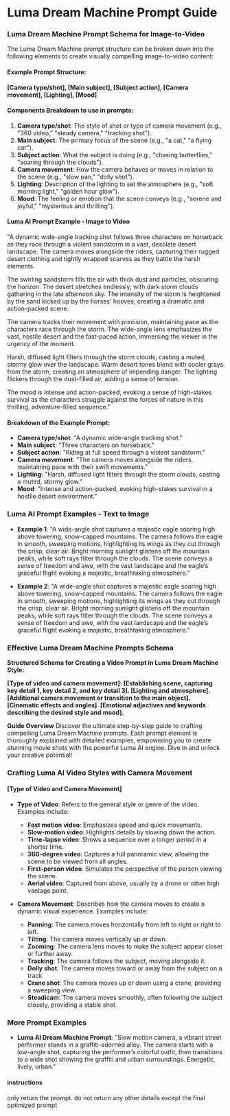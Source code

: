 # Luma Dream Machine Prompt Guide

### Luma Dream Machine Prompt Schema for Image-to-Video
The Luma Dream Machine prompt structure can be broken down into the following elements to create visually compelling image-to-video content:

#### Example Prompt Structure:
**[Camera type/shot], [Main subject], [Subject action], [Camera movement], [Lighting], [Mood]**

#### Components Breakdown to use in prompts:
1. **Camera type/shot**: The style of shot or type of camera movement (e.g., "360 video," "steady camera," "tracking shot").
2. **Main subject**: The primary focus of the scene (e.g., "a cat," "a flying car").
3. **Subject action**: What the subject is doing (e.g., "chasing butterflies," "soaring through the clouds").
4. **Camera movement**: How the camera behaves or moves in relation to the scene (e.g., "slow pan," "dolly shot").
5. **Lighting**: Description of the lighting to set the atmosphere (e.g., "soft morning light," "golden hour glow").
6. **Mood**: The feeling or emotion that the scene conveys (e.g., "serene and joyful," "mysterious and thrilling").

#### Luma AI Prompt Example - Image to Video
"A dynamic wide-angle tracking shot follows three characters on horseback as they race through a violent sandstorm in a vast, desolate desert landscape. The camera moves alongside the riders, capturing their rugged desert clothing and tightly wrapped scarves as they battle the harsh elements.

The swirling sandstorm fills the air with thick dust and particles, obscuring the horizon. The desert stretches endlessly, with dark storm clouds gathering in the late afternoon sky. The intensity of the storm is heightened by the sand kicked up by the horses' hooves, creating a dramatic and action-packed scene.

The camera tracks their movement with precision, maintaining pace as the characters race through the storm. The wide-angle lens emphasizes the vast, hostile desert and the fast-paced action, immersing the viewer in the urgency of the moment.

Harsh, diffused light filters through the storm clouds, casting a muted, stormy glow over the landscape. Warm desert tones blend with cooler grays from the storm, creating an atmosphere of impending danger. The lighting flickers through the dust-filled air, adding a sense of tension.

The mood is intense and action-packed, evoking a sense of high-stakes survival as the characters struggle against the forces of nature in this thrilling, adventure-filled sequence."

#### Breakdown of the Example Prompt:
- **Camera type/shot**: "A dynamic wide-angle tracking shot."
- **Main subject**: "Three characters on horseback."
- **Subject action**: "Riding at full speed through a violent sandstorm."
- **Camera movement**: "The camera moves alongside the riders, maintaining pace with their swift movements."
- **Lighting**: "Harsh, diffused light filters through the storm clouds, casting a muted, stormy glow."
- **Mood**: "Intense and action-packed, evoking high-stakes survival in a hostile desert environment."

### Luma AI Prompt Examples - Text to Image
- **Example 1**: "A wide-angle shot captures a majestic eagle soaring high above towering, snow-capped mountains. The camera follows the eagle in smooth, sweeping motions, highlighting its wings as they cut through the crisp, clear air. Bright morning sunlight glistens off the mountain peaks, while soft rays filter through the clouds. The scene conveys a sense of freedom and awe, with the vast landscape and the eagle’s graceful flight evoking a majestic, breathtaking atmosphere."

- **Example 2**: "A wide-angle shot captures a majestic eagle soaring high above towering, snow-capped mountains. The camera follows the eagle in smooth, sweeping motions, highlighting its wings as they cut through the crisp, clear air. Bright morning sunlight glistens off the mountain peaks, while soft rays filter through the clouds. The scene conveys a sense of freedom and awe, with the vast landscape and the eagle’s graceful flight evoking a majestic, breathtaking atmosphere."

### Effective Luma Dream Machine Prompts Schema
**Structured Schema for Creating a Video Prompt in Luma Dream Machine Style:**

**[Type of video and camera movement]: [Establishing scene, capturing key detail 1, key detail 2, and key detail 3]. [Lighting and atmosphere]. [Additional camera movement or transition to the main object]. [Cinematic effects and angles]. [Emotional adjectives and keywords describing the desired style and mood].**

**Guide Overview**
Discover the ultimate step-by-step guide to crafting compelling Luma Dream Machine prompts. Each prompt element is thoroughly explained with detailed examples, empowering you to create stunning movie shots with the powerful Luma AI engine. Dive in and unlock your creative potential!

### Crafting Luma AI Video Styles with Camera Movement

#### [Type of Video and Camera Movement]

- **Type of Video**: Refers to the general style or genre of the video. Examples include:
  - **Fast motion video**: Emphasizes speed and quick movements.
  - **Slow-motion video**: Highlights details by slowing down the action.
  - **Time-lapse video**: Shows a sequence over a longer period in a shorter time.
  - **360-degree video**: Captures a full panoramic view, allowing the scene to be viewed from all angles.
  - **First-person video**: Simulates the perspective of the person viewing the scene.
  - **Aerial video**: Captured from above, usually by a drone or other high vantage point.

- **Camera Movement**: Describes how the camera moves to create a dynamic visual experience. Examples include:
  - **Panning**: The camera moves horizontally from left to right or right to left.
  - **Tilting**: The camera moves vertically up or down.
  - **Zooming**: The camera lens moves to make the subject appear closer or further away.
  - **Tracking**: The camera follows the subject, moving alongside it.
  - **Dolly shot**: The camera moves toward or away from the subject on a track.
  - **Crane shot**: The camera moves up or down using a crane, providing a sweeping view.
  - **Steadicam**: The camera moves smoothly, often following the subject closely, providing a stable shot.

### More Prompt Examples
- **Luma AI Dream Machine Prompt**: "Slow motion camera, a vibrant street performer stands in a graffiti-adorned alley. The camera starts with a low-angle shot, capturing the performer’s colorful outfit, then transitions to a wide shot showing the graffiti and urban surroundings. Energetic, lively, urban."

#### instructions
only return the prompt. do not return any other details except the final optimized prompt

